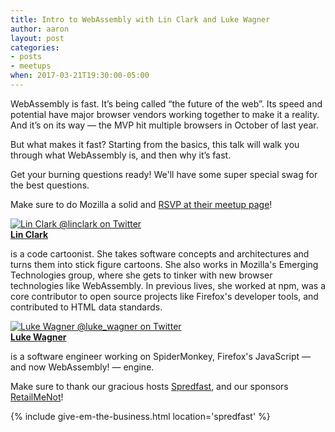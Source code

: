 ```yaml
---
title: Intro to WebAssembly with Lin Clark and Luke Wagner
author: aaron
layout: post
categories:
- posts
- meetups
when: 2017-03-21T19:30:00-05:00
---
```


WebAssembly is fast. It’s being called “the future of the web”. Its speed and
potential have major browser vendors working together to make it a reality. And
it’s on its way &mdash; the MVP hit multiple browsers in October of last year.

But what makes it fast? Starting from the basics, this talk will walk you
through what WebAssembly is, and then why it’s fast.

Get your burning questions ready! We'll have some super special swag for the
best questions.

<p class="ajs-box">
  Make sure to do Mozilla a solid and <a
  href="https://www.meetup.com/Mozilla-Developer-Roadshow/events/237760047/">RSVP
  at their meetup page</a>!
</p>

<div class="media-object speaker-bio">
  <a href="https://twitter.com/linclark">
    <img alt="Lin Clark @linclark on Twitter"
      src="https://pbs.twimg.com/profile_images/497876628651782146/hrCHz_ym.jpeg" />
  </a>
  <div>
  <a href="https://twitter.com/linclark"><strong>Lin Clark</strong></a>

  is a code cartoonist. She takes software concepts and architectures and turns
  them into stick figure cartoons. She also works in Mozilla's Emerging
  Technologies group, where she gets to tinker with new browser technologies
  like WebAssembly. In previous lives, she worked at npm, was a core
  contributor to open source projects like Firefox's developer tools, and
  contributed to HTML data standards.
  </div>
</div>

<div class="media-object speaker-bio">
  <a href="https://twitter.com/luke_wagner">
    <img alt="Luke Wagner @luke_wagner on Twitter"
      src="https://pbs.twimg.com/profile_images/610538287346769921/Htfyxvxg.png" />
  </a>
  <div>
  <a href="https://twitter.com/luke_wagner"><strong>Luke Wagner</strong></a>

  is a software engineer working on SpiderMonkey, Firefox's JavaScript &mdash;
  and now WebAssembly! &mdash; engine.
  </div>
</div>

Make sure to thank our gracious hosts [Spredfast][], and our sponsors
[RetailMeNot][]!

{% include give-em-the-business.html location='spredfast' %}

[Spredfast]: https://www.spredfast.com/
[RetailMeNot]: https://www.retailmenot.com/
